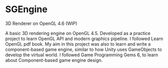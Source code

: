 # SGEngine
3D Renderer on OpenGL 4.6 (WIP)

A basic 3D rendering engine on OpenGL 4.5. Developed as a practice project to learn OpenGL API and modern graphics pipeline. I followed Learn OpenGL pdf book. My aim in this project was also to learn and write a component-based game engine, similar to how Unity uses GameObjects to develop the virtual world. I followed Game Programming Gems 6, to learn about Component-based game engine design.
